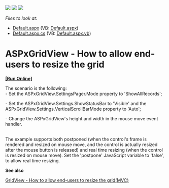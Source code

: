 <!-- default badges list -->
![](https://img.shields.io/endpoint?url=https://codecentral.devexpress.com/api/v1/VersionRange/128533300/13.2.6%2B)
[![](https://img.shields.io/badge/Open_in_DevExpress_Support_Center-FF7200?style=flat-square&logo=DevExpress&logoColor=white)](https://supportcenter.devexpress.com/ticket/details/E5057)
[![](https://img.shields.io/badge/📖_How_to_use_DevExpress_Examples-e9f6fc?style=flat-square)](https://docs.devexpress.com/GeneralInformation/403183)
<!-- default badges end -->
<!-- default file list -->
*Files to look at*:

* [Default.aspx](./CS/WebSite/Default.aspx) (VB: [Default.aspx](./VB/WebSite/Default.aspx))
* [Default.aspx.cs](./CS/WebSite/Default.aspx.cs) (VB: [Default.aspx.vb](./VB/WebSite/Default.aspx.vb))
<!-- default file list end -->
# ASPxGridView - How to allow end-users to resize the grid
<!-- run online -->
**[[Run Online]](https://codecentral.devexpress.com/e5057/)**
<!-- run online end -->


<p>The scenario is the following:<br />
- Set the ASPxGridView.SettingsPager.Mode property to 'ShowAllRecords';</p><p>- Set the ASPxGridView.Settings.ShowStatusBar to 'Visible' and the ASPxGridView.Settings.VerticalScrollBarMode property to 'Auto';</p><p>- Change the ASPxGridView's height and width in the mouse move event handler.</p><p><br />
The example supports both postponed (when the control's frame is rendered and resized on mouse move, and the control is actually resized after the mouse button is released) and real time resizing (when the control is resized on mouse move). Set the 'postpone' JavaScript variable to 'false', to allow real time resizing.</p><p><strong>See also</strong><strong></strong></p><p><strong></strong><a href="https://www.devexpress.com/Support/Center/p/E5152">GridView - How to allow end-users to resize the grid(MVC)</a></p>

<br/>


